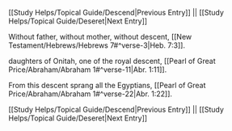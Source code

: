 [[Study Helps/Topical Guide/Descend|Previous Entry]]  ||  [[Study Helps/Topical Guide/Deseret|Next Entry]]

 Without father, without mother, without descent, [[New Testament/Hebrews/Hebrews 7#^verse-3|Heb. 7:3]].

 daughters of Onitah, one of the royal descent, [[Pearl of Great Price/Abraham/Abraham 1#^verse-11|Abr. 1:11]].

 From this descent sprang all the Egyptians, [[Pearl of Great Price/Abraham/Abraham 1#^verse-22|Abr. 1:22]].

[[Study Helps/Topical Guide/Descend|Previous Entry]]  ||  [[Study Helps/Topical Guide/Deseret|Next Entry]]